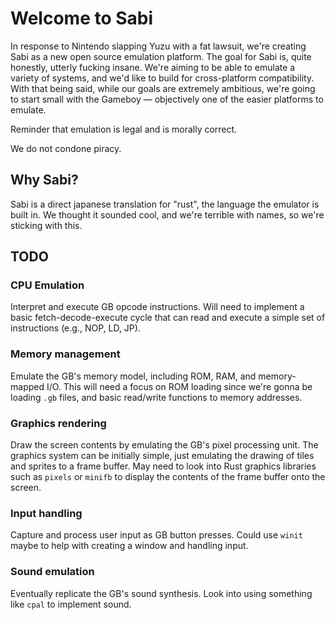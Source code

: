 # Welcome to Sabi

In response to Nintendo slapping Yuzu with a fat lawsuit, we're creating Sabi as a new open source emulation platform. The goal for Sabi is, quite honestly, utterly fucking insane. We're aiming to be able to emulate a variety of systems, and we'd like to build for cross-platform compatibility. With that being said, while our goals are extremely ambitious, we're going to start small with the Gameboy — objectively one of the easier platforms to emulate.

Reminder that emulation is legal and is morally correct.

We do not condone piracy.

## Why Sabi?

Sabi is a direct japanese translation for "rust", the language the emulator is built in. We thought it sounded cool, and we're terrible with names, so we're sticking with this.

## TODO

### CPU Emulation
Interpret and execute GB opcode instructions. Will need to implement a basic fetch-decode-execute cycle that can read and execute a simple set of instructions (e.g., NOP, LD, JP).

### Memory management
Emulate the GB's memory model, including ROM, RAM, and memory-mapped I/O. This will need a focus on ROM loading since we're gonna be loading `.gb` files, and basic read/write functions to memory addresses.

### Graphics rendering
Draw the screen contents by emulating the GB's pixel processing unit. The graphics system can be initially simple, just emulating the drawing of tiles and sprites to a frame buffer. May need to look into Rust graphics libraries such as `pixels` or `minifb` to display the contents of the frame buffer onto the screen.

### Input handling
Capture and process user input as GB button presses. Could use `winit` maybe to help with creating a window and handling input.

### Sound emulation
Eventually replicate the GB's sound synthesis. Look into using something like `cpal` to implement sound.
